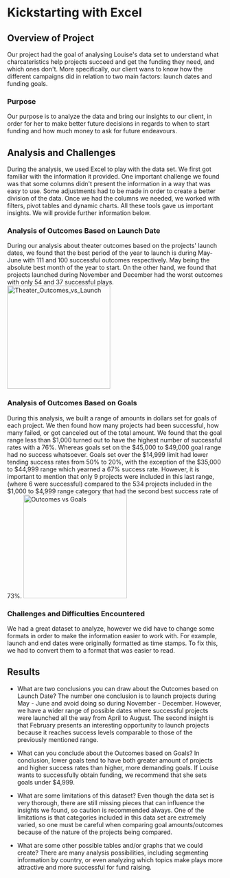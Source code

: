 # Kickstarting with Excel

## Overview of Project
Our project had the goal of analysing Louise's data set to understand what charcateristics help projects succeed and get the funding they need, and which ones don't. More specifically, our client wans to know how the different campaigns did in relation to two main factors: launch dates and funding goals.
### Purpose
Our purpose is to analyze the data and bring our insights to our client, in order for her to make better future decisions in regards to when to start funding and how much money to ask for future endeavours. 

## Analysis and Challenges
During the analysis, we used Excel to play with the data set. We first got familiar with the information it provided. One important challenge we found was that some columns didn't present the information in a way that was easy to use. Some adjustments had to be made in order to create a better division of the data. Once we had the columns we needed, we worked with filters, pivot tables and dynamic charts. All these tools gave us important insights. We will provide further information below.

### Analysis of Outcomes Based on Launch Date
During our analysis about theater outcomes based on the projects' launch dates, we found that the best period of the year to launch is during May-June with 111 and 100 successful outcomes respectively. May being the absolute best month of the year to start. On the other hand, we found that projects launched during November and December had the worst outcomes with only 54 and 37 successful plays.   
<img width="240" alt="Theater_Outcomes_vs_Launch" src="https://user-images.githubusercontent.com/88563922/134557578-d454ed18-1e88-4b4f-9fab-790b1d7d2e19.png">

### Analysis of Outcomes Based on Goals
During this analysis, we built a range of amounts in dollars set for goals of each project. We then found how many projects had been successful, how many failed, or got canceled out of the total amount. We found that the goal range less than $1,000 turned out to have the highest number of successful rates with a 76%. Whereas goals set on the $45,000 to $49,000 goal range had no success whatsoever. Goals set over the $14,999 limit had lower tending success rates from 50% to 20%, with the exception of the $35,000 to $44,999 range which yearned a 67% success rate. However, it is important to mention that only 9 projects were included in this last range, (where 6 were successful) compared to the 534 projects included in the $1,000 to $4,999 range category that had the second best success rate of 73%.
<img width="241" alt="Outcomes vs Goals" src="https://user-images.githubusercontent.com/88563922/134557601-753bdbc6-9615-490e-bf35-16325181cfc3.png">

### Challenges and Difficulties Encountered
We had a great dataset to analyze, however we did have to change some formats in order to make the information easier to work with. For example, launch and end dates were originally formatted as time stamps. To fix this, we had to convert them to a format that was easier to read.

## Results

- What are two conclusions you can draw about the Outcomes based on Launch Date?
The number one conclusion is to launch projects during May - June and avoid doing so during November - December. However, we have a wider range of possible dates where successful projects were launched all the way from April to August. 
The second insight is that February presents an interesting opportunity to launch projects because it reaches success levels comparable to those of the previously mentioned range.

- What can you conclude about the Outcomes based on Goals?
In conclusion, lower goals tend to have both greater amount of projects and higher success rates than higher, more demanding goals. If Louise wants to successfully obtain funding, we recommend that she sets goals under $4,999. 

- What are some limitations of this dataset?
Even though the data set is very thorough, there are still missing pieces that can influence the insights we found, so caution is recommended always. One of the limitations is that categories included in this data set are extremely varied, so one must be careful when comparing goal amounts/outcomes because of the nature of the projects being compared.

- What are some other possible tables and/or graphs that we could create?
There are many analysis possibilities, including segmenting information by country, or even analyzing which topics make plays more attractive and more successful for fund raising. 
